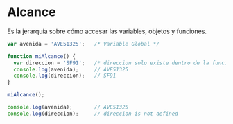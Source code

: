 # Alcance
Es la jerarquía sobre cómo accesar las variables, objetos y funciones.

```javascript
var avenida = 'AVE51325';   /* Variable Global */

function miAlcance() {
  var direccion = 'SF91';   /* direccion solo existe dentro de la función */
  console.log(avenida);     // AVE51325
  console.log(direccion);   // SF91
}

miAlcance();

console.log(avenida);       // AVE51325
console.log(direccion);     // direccion is not defined
```